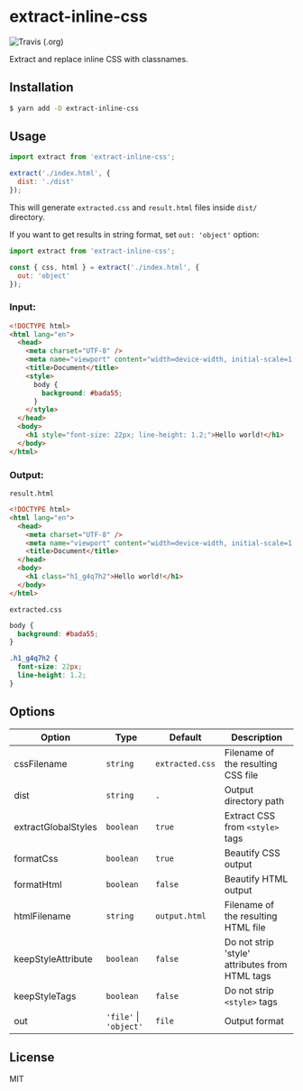 # extract-inline-css

![Travis (.org)](https://img.shields.io/travis/meecrobe/extract-inline-css)

Extract and replace inline CSS with classnames.

## Installation

```bash
$ yarn add -D extract-inline-css
```

## Usage

```js
import extract from 'extract-inline-css';

extract('./index.html', {
  dist: './dist'
});
```

This will generate `extracted.css` and `result.html` files inside `dist/` directory.

If you want to get results in string format, set `out: 'object'` option:

```js
import extract from 'extract-inline-css';

const { css, html } = extract('./index.html', {
  out: 'object'
});
```

### Input:

```html
<!DOCTYPE html>
<html lang="en">
  <head>
    <meta charset="UTF-8" />
    <meta name="viewport" content="width=device-width, initial-scale=1.0" />
    <title>Document</title>
    <style>
      body {
        background: #bada55;
      }
    </style>
  </head>
  <body>
    <h1 style="font-size: 22px; line-height: 1.2;">Hello world!</h1>
  </body>
</html>
```

### Output:

`result.html`

```html
<!DOCTYPE html>
<html lang="en">
  <head>
    <meta charset="UTF-8" />
    <meta name="viewport" content="width=device-width, initial-scale=1.0" />
    <title>Document</title>
  </head>
  <body>
    <h1 class="h1_g4q7h2">Hello world!</h1>
  </body>
</html>
```

`extracted.css`

```css
body {
  background: #bada55;
}

.h1_g4q7h2 {
  font-size: 22px;
  line-height: 1.2;
}
```

## Options

| Option              | Type                       | Default         | Description                                    |
| ------------------- | -------------------------- | --------------- | ---------------------------------------------- |
| cssFilename         | `string`                   | `extracted.css` | Filename of the resulting CSS file             |
| dist                | `string`                   | `.`             | Output directory path                          |
| extractGlobalStyles | `boolean`                  | `true`          | Extract CSS from `<style>` tags                |
| formatCss           | `boolean`                  | `true`          | Beautify CSS output                            |
| formatHtml          | `boolean`                  | `false`         | Beautify HTML output                           |
| htmlFilename        | `string`                   | `output.html`   | Filename of the resulting HTML file            |
| keepStyleAttribute  | `boolean`                  | `false`         | Do not strip 'style' attributes from HTML tags |
| keepStyleTags       | `boolean`                  | `false`         | Do not strip `<style>` tags                    |
| out                 | `'file'` &#124; `'object'` | `file`          | Output format                                  |

## License

MIT
